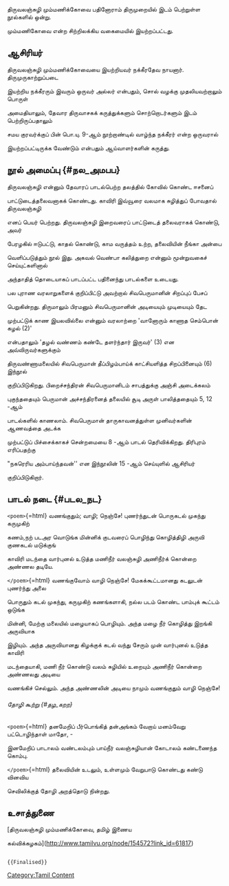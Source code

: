 திருவலஞ்சுழி மும்மணிக்கோவை பதினோராம் திருமுறையில் இடம் பெற்றுள்ள நூல்களில் ஒன்று.
மும்மணிகோவை என்ற சிற்றிலக்கிய வகைமையில் இயற்றப்பட்டது.

## ஆசிரியர்

திருவலஞ்சுழி மும்மணிக்கோவையை இயற்றியவர் நக்கீரதேவ நாயனார். திருமுருகாற்றுப்படை
இயற்றிய நக்கீரரும் இவரும் ஒருவர் அல்லர் என்பதும், சொல் வழக்கு முதலியவற்றாலும் பொருள்
அமைதியாலும், தேவார திருவாசகக் கருத்துக்களும் சொற்றொடர்களும் இடம் பெற்றிருப்பதாலும்
சமய குரவர்க்குப் பின் பொ.யு. 9-ஆம் நூற்றாண்டில் வாழ்ந்த நக்கீரர் என்ற ஒருவரால்
இயற்றப்பட்டிருக்க வேண்டும் என்பதும் ஆய்வாளர்களின் கருத்து.

## நூல் அமைப்பு {#நல_அமபப}

திருவலஞ்சுழி என்னும் தேவாரப் பாடல்பெற்ற தலத்தில் கோவில் கொண்ட ஈசனைப்
பாட்டுடைத்தலைவனாகக் கொண்டது. காவிரி இவ்வூரை வலமாக சுழித்துப் போவதால் திருவலஞ்சுழி
எனப் பெயர் பெற்றது. திருவலஞ்சுழி இறைவரைப் பாட்டுடைத் தலைவராகக் கொண்டு, அவர்
பேரழகில் ஈடுபட்டு, காதல் கொண்டு, காம வருத்தம் உற்ற, தலைவியின் நீங்கா அன்பை
வெளிப்படுத்தும் நூல் இது. அகவல் வெண்பா கலித்துறை என்னும் மூன்றுவகைச் செய்யுட்களினால்
அந்தாதித் தொடையாகப் பாடப்பட்ட பதினைந்து பாடல்களை உடையது.

பல புராண வரலாறுகளைக் குறிப்பிட்டு அவற்றால் சிவபெருமானின் சிறப்புப் பேசப்
பெறுகின்றது. திருமாலும் பிரமனும் சிவபெருமானின் அடியையும் முடியையும் தேட
முற்பட்டுக் காண இயலவில்லை என்னும் வரலாற்றை \'வானோரும் காணாத செம்பொன் கழல் (2)\'
என்பதாலும் \'தழல் வண்ணம் கண்டே தளர்ந்தார் இருவர்\' (3) என அவ்விருவர்களுக்கும்
திருவண்ணாமலையில் சிவபெருமான் தீப்பிழம்பாய்க் காட்சியளித்த சிறப்பினையும் (6) இந்நூல்
குறிப்பிடுகிறது. பிறைச்சந்திரன் சிவபெருமானிடம் சாபத்துக்கு அஞ்சி அடைக்கலம்
புகுந்ததையும் பெருமான் அச்சந்திரனைத் தலையில் சூடி அருள் பாலித்ததையும் 5, 12 -ஆம்
பாடல்களில் காணலாம். சிவபெருமான் தாருகாவனத்துள்ள முனிவர்களின் ஆணவத்தை அடக்க
முற்பட்டுப் பிச்சைக்காகச் சென்றமையை 8 -ஆம் பாடல் தெரிவிக்கிறது. திரிபுரம் எரிப்பதற்கு
\"நகரெரிய அம்பாய்ந்தவன்\'\' என இந்நூலின் 15 -ஆம் செய்யுளில் ஆசிரியர்
குறிப்பிடுகிறார்.

## பாடல் நடை {#படல_நட}

`<poem>`{=html} வணங்குதும்; வாழி; நெஞ்சே! புணர்ந்துடன் பொருகடல் முகந்து கருமுகிற்
கணம்,நற் படஅர வொடுங்க மின்னிக் குடவரைப் பொழிந்து கொழித்திழி அருவி குணகடல் மடுக்குங்
காவிரி மடந்தை வார்புனல் உடுத்த மணிநீர் வலஞ்சுழி அணிநீர்க் கொன்றை அண்ணல தடியே.
`</poem>`{=html} வணங்குவோம் வாழி நெஞ்சே! மேகக்கூட்டமானது கடலுடன் புணர்ந்து அலை
பொருதும் கடல் முகந்து, கருமுகிற் கணங்களாகி, நல்ல படம் கொண்ட பாம்புக் கூட்டம் ஒடுங்க
மின்னி, மேற்கு மலையில் மழையாகப் பொழியும். அந்த மழை நீர் கொழித்து இறங்கி அருவியாக
இழியும். அந்த அருவியானது கிழக்குக் கடல் வந்து சேரும் முன் வார்புனல் உடுத்த காவிரி
மடந்தையாகி, மணி நீர் கொண்டு வலம் சுழியில் உறையும் அணிநீர் கொன்றை அண்ணலது அடியை
வணங்கிச் செல்லும். அந்த அண்ணலின் அடியை நாமும் வணங்குதும் வாழி நெஞ்சே!

###### தோழி கூற்று {#தழ_கறற}

`<poem>`{=html} தனமேறிப் பீர்பொங்கித் தன்அங்கம் வேறாய் மனம்வேறு பட்டொழிந்தாள் மாதோ, -
இனமேறிப் பாடாலம் வண்டலம்பும் பாய்நீர் வலஞ்சுழியான் கோடாலம் கண்டணைந்த கொம்பு.
`</poem>`{=html} தலைவியின் உடலும், உள்ளமும் வேறுபாடு கொண்டது கண்டு வினவிய
செவிலிக்குத் தோழி அறத்தொடு நின்றது.

## உசாத்துணை

[திருவலஞ்சுழி மும்மணிக்கோவை, தமிழ் இணைய
கல்விக்கழகம்](http://www.tamilvu.org/node/154572?link_id=61817)

```{=mediawiki}
{{Finalised}}
```
[Category:Tamil Content](Category:Tamil_Content "wikilink")

